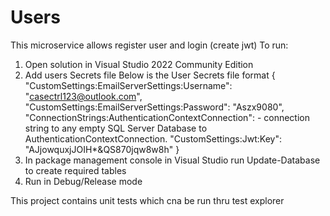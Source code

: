 # Users
This microservice allows register user and login (create jwt)
To run:
1. Open solution in Visual Studio 2022 Community Edition
2. Add users Secrets file
Below is the User Secrets file format
{
   "CustomSettings:EmailServerSettings:Username": "casectrl123@outlook.com",
   "CustomSettings:EmailServerSettings:Password": "Aszx9080",
   "ConnectionStrings:AuthenticationContextConnection": - connection string to any empty SQL Server Database to AuthenticationContextConnection.
   "CustomSettings:Jwt:Key": "AJjowquxjJOIH*&QS870jqw8w8h"
}
3. In package management console in Visual Studio run Update-Database to create required tables
4. Run in Debug/Release mode

This project contains unit tests which cna be run thru test explorer